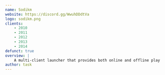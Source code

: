 ```yaml
---
name: Sodikm
website: https://discord.gg/WwuhDDdtVa
logo: sodikm.png
clients:
    - 2010
    - 2011
    - 2012
    - 2013
    - 2014
defunct: true
overview: |
    A multi-client launcher that provides both online and offline play - allowing you to host games privately for you and your friends.  
author: task
---
```

